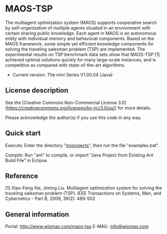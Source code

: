MAOS-TSP
========

The multiagent optimization system (MAOS) supports cooperative search by self-organization of multiple agents situated in an environment with certain sharing public knowledge. Each agent in MAOS is an autonomous entity with individual memory and behavioral components. Based on the MAOS framework, some simple yet efficient knowledge components for solving the traveling salesman problem (TSP) are implemented. The experimental results on TSP benchmark data sets show that MAOS-TSP [1] achieved optimal solutions quickly for many large-scale instances, and is competitive as compared with state-of-the-art algorithms. 

- Current version: The mini Series V1.00.04 (Java)

License description
-------------------

See the [Creative Commons Non-Commercial License 3.0] (https://creativecommons.org/licenses/by-nc/3.0/us/) for more details.

Please acknowledge the author(s) if you use this code in any way.

Quick start
-----------

Execute: Enter the directory "[myprojects](https://github.com/wiomax/MAOS-TSP/tree/master/myprojects)", then run the file "examples.bat".

Compile: Run "ant" to compile, or import "Java Project from Existing Ant Build File" in Eclipse. 

Reference
---------

[1] Xiao-Feng Xie, Jiming Liu. Multiagent optimization system for solving the traveling salesman problem (TSP). IEEE Transactions on Systems, Man, and Cybernetics - Part B, 2009, 39(2): 489-502 

General information
-------------------

Portal: http://www.wiomax.com/maos-tsp
E-MAIL: info@wiomax.com
